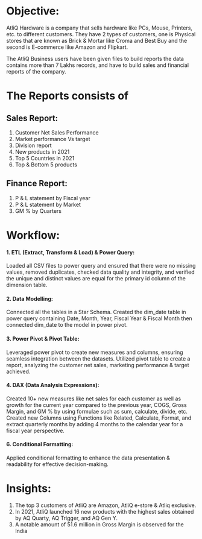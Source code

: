 # Objective:

AtliQ Hardware is a company that sells hardware like PCs, Mouse, Printers, etc. to different customers. They have 2 types of customers, one is Physical stores that are known as Brick & Mortar like Croma and Best Buy and the second is E-commerce like Amazon and Flipkart. 

The AtliQ Business users have been given files to build reports the data contains more than 7 Lakhs records, and have to build sales and financial reports of the company.

# The Reports consists of 
## Sales Report:
1. Customer Net Sales Performance
2. Market performance Vs target
3. Division report
4. New products in 2021
5. Top 5 Countries in 2021
6. Top & Bottom 5 products

## Finance Report:
1. P & L statement by Fiscal year
2. P & L statement by Market
3. GM % by Quarters

# Workflow:

#### 1. ETL (Extract, Transform & Load) & Power Query:
Loaded all CSV files to power query and ensured that there were no missing values, removed duplicates, checked data quality and integrity, and verified the unique and distinct values are equal for the primary id column of the dimension table. 
#### 2. Data Modelling: 
Connected all the tables in a Star Schema. Created the dim_date table in power query containing Date, Month, Year, Fiscal Year & Fiscal Month then connected dim_date to the model in power pivot.
#### 3. Power Pivot & Pivot Table:
Leveraged power pivot to create new measures and columns, ensuring seamless integration between the datasets. Utilized pivot table to create a report, analyzing the customer net sales, marketing performance & target achieved.
#### 4. DAX (Data Analysis Expressions):
Created 10+ new measures like net sales for each customer as well as growth for the current year compared to the previous year, COGS, Gross Margin, and GM % by using formulae such as sum, calculate, divide, etc. Created new Columns using Functions like Related, Calculate, Format, and extract quarterly months by adding 4 months to the calendar year for a fiscal year perspective.
#### 6. Conditional Formatting:
Applied conditional formatting to enhance the data presentation & readability for effective decision-making.

# Insights:
1. The top 3 customers of AtliQ are Amazon, AtliQ e-store & Atliq exclusive.
2. In 2021, AtliQ launched 16 new products with the highest sales obtained by AQ Quarty, AQ Trigger, and AQ Gen Y.
3. A notable amount of 51.6 million in Gross Margin is observed for the India

